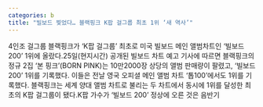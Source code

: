 ```yaml
---
categories: b
title: "빌보드 찢었다… 블랙핑크 K팝 걸그룹 최초 1위 ‘새 역사’"
---
```

4인조 걸그룹 블랙핑크가 ‘K팝 걸그룹’ 최초로 미국 빌보드 메인 앨범차트인 ‘빌보드 200’ 1위에 올랐다.25일(현지시간) 공개된 빌보드 차트 예고 기사에 따르면 블랙핑크의 정규 2집 ‘본 핑크’(BORN PINK)는 10만2000장 상당의 앨범 판매량이 팔렸고, ‘빌보드 200’ 1위를 기록했다. 이들은 전날 영국 오피셜 메인 앨범 차트 ‘톱100’에서도 1위를 기록했다. 블랙핑크는 세계 양대 앨범 차트로 불리는 두 차트에서 동시에 1위를 달성한 최초의 K팝 걸그룹이 됐다.K팝 가수가 ‘빌보드 200’ 정상에 오른 것은 음반기